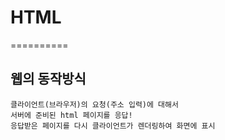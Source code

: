 # HTML
==========

## 웹의 동작방식

    클라이언트(브라우저)의 요청(주소 입력)에 대해서
    서버에 준비된 html 페이지를 응답!
    응답받은 페이지를 다시 클라이언트가 렌더링하여 화면에 표시

